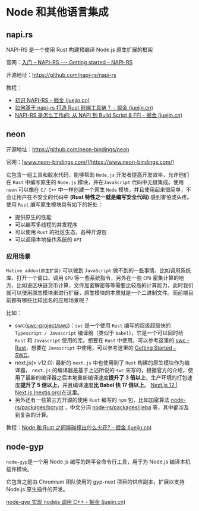 # Node 和其他语言集成

## napi.rs

NAPI-RS 是一个使用 Rust 构建预编译 Node.js 原生扩展的框架

官网：[入门 – NAPI-RS --- Getting started – NAPI-RS](https://napi.rs/docs/introduction/getting-started)

开源地址：https://github.com/napi-rs/napi-rs

教程：

- [初识 NAPI-RS - 掘金 (juejin.cn)](https://juejin.cn/post/7226879080415395897)
- [如何基于 napi-rs 打造 Rust 前端工具链？ - 掘金 (juejin.cn)](https://juejin.cn/post/7243413934765408315)
- [NAPI-RS 是怎么工作的: 从 NAPI 到 Build Script & FFI - 掘金 (juejin.cn)](https://juejin.cn/post/7202541740934709303)

## neon

开源地址：https://github.com/neon-bindings/neon

官网：[www.neon-bindings.com/](https://www.neon-bindings.com/)

它包含一组工具和胶水代码，能够帮助 `Node.js` 开发者提高开发效率，允许他们在 `Rust` 中编写原生的 `Node.js` 模块，并在`JavaScript` 代码中无缝集成。使用 `neon` 可以像在 `C/ C++` 中一样创建一个原生 `Node` 模块，并且使用起来很简单，不会让用户在不安全的代码中 **(Rust 特性之一就是编写安全代码)** 感到害怕或头疼。使用 `Rust` 编写原生模块具有如下的好处：

- 提供原生的性能
- 可以编写多线程的并发程序
- 可以使用 `Rust` 的社区生态，各种开源包
- 可以调用本地操作系统的 `API`

### 应用场景

`Native addon(原生扩展)` 可以做到 `JavaScript` 做不到的一些事情，比如调用系统库、打开一个窗口、调用 `GPU` 等一些系统指令，另外在一些 `CPU` 密集计算的地方，比如说区块链货币计算，文件加密解密等等需要比较高的计算能力，此时我们就可以使用原生模块来进行扩展，原生模块的本质就是一个二进制文件。而前端目前都有哪些比较出名的应用场景呢？

比如：

- swc([swc-project/swc](https://github.com/swc-project/swc))：`swc` 是一个使用 `Rust` 编写的超级超级快的 `Typescript / Javascript` 编译器（类似于 `babel`），它是一个可以同时给 `Rust` 和 `Javascript` 使用的库。想要在 `Rust` 中使用，可以参考这里的 [swc - Rust](https://rustdoc.swc.rs/swc/)，想要在 `Javascript` 中使用，可以参考这里的 [Getting Started – SWC](https://swc.rs/docs/getting-started)。
- next.js(> v12.0): 最新的 `next.js` 中也使用到了 `Rust` 构建的原生模块作为编译器， `next.js` 的编译器是基于上述所说的 `swc` 来写的，根据官方的介绍，使用了最新的编译器之后本地重新编译速度**提升了 3 倍以上**，生产环境的打包速度**提升了 5 倍以上**，并且编译速度**比 Babel 快 17 倍以上**。 [Next.js 12 | Next.js (nextjs.org)](https://nextjs.org/blog/next-12#faster-builds-and-fast-refresh-with-rust-compiler)在这里。
- 另外还有一些第三方开源的使用 `Rust` 编写的 `npm` 包，比如加密算法 [node-rs/packages/bcrypt](https://github.com/napi-rs/node-rs/tree/master/packages/bcrypt) ，中文分词 [node-rs/packages/jieba](https://github.com/napi-rs/node-rs/tree/master/packages/jieba) 等，其中都涉及到复杂的计算。

教程：[Node 和 Rust 之间能碰撞出什么火花? - 掘金 (juejin.cn)](https://juejin.cn/post/7028838434957443086)

## node-gyp

`node-gyp`是一个用 Node.js 编写的跨平台命令行工具，用于为 Node.js 编译本机插件模块。

它包含之前由 Chromium 团队使用的 gyp-next 项目的供应副本，扩展以支持 Node.js 原生插件的开发。

[node-gyp 实现 nodejs 调用 C++ - 掘金 (juejin.cn)](https://juejin.cn/post/6844903971220357134)
